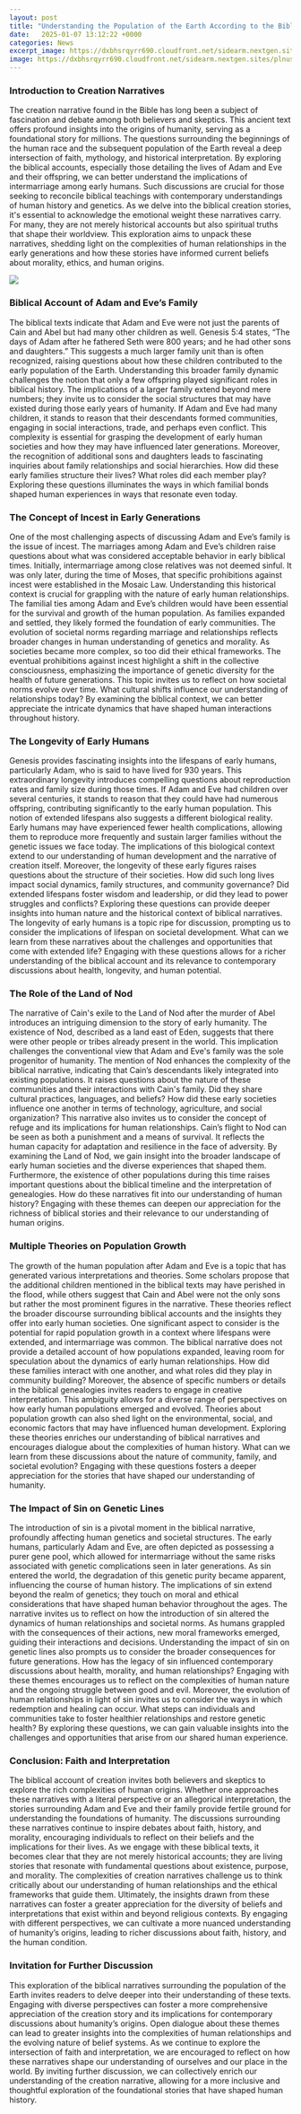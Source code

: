 ```yaml
---
layout: post
title: "Understanding the Population of the Earth According to the Bible"
date:   2025-01-07 13:12:22 +0000
categories: News
excerpt_image: https://dxbhsrqyrr690.cloudfront.net/sidearm.nextgen.sites/plnusealions.com/images/responsive_2023/default_image.png
image: https://dxbhsrqyrr690.cloudfront.net/sidearm.nextgen.sites/plnusealions.com/images/responsive_2023/default_image.png
---
```


### Introduction to Creation Narratives
The creation narrative found in the Bible has long been a subject of fascination and debate among both believers and skeptics. This ancient text offers profound insights into the origins of humanity, serving as a foundational story for millions. The questions surrounding the beginnings of the human race and the subsequent population of the Earth reveal a deep intersection of faith, mythology, and historical interpretation. By exploring the biblical accounts, especially those detailing the lives of Adam and Eve and their offspring, we can better understand the implications of intermarriage among early humans. Such discussions are crucial for those seeking to reconcile biblical teachings with contemporary understandings of human history and genetics.
As we delve into the biblical creation stories, it's essential to acknowledge the emotional weight these narratives carry. For many, they are not merely historical accounts but also spiritual truths that shape their worldview. This exploration aims to unpack these narratives, shedding light on the complexities of human relationships in the early generations and how these stories have informed current beliefs about morality, ethics, and human origins.

![](https://dxbhsrqyrr690.cloudfront.net/sidearm.nextgen.sites/plnusealions.com/images/responsive_2023/default_image.png)
### Biblical Account of Adam and Eve’s Family
The biblical texts indicate that Adam and Eve were not just the parents of Cain and Abel but had many other children as well. Genesis 5:4 states, “The days of Adam after he fathered Seth were 800 years; and he had other sons and daughters.” This suggests a much larger family unit than is often recognized, raising questions about how these children contributed to the early population of the Earth. Understanding this broader family dynamic challenges the notion that only a few offspring played significant roles in biblical history.
The implications of a larger family extend beyond mere numbers; they invite us to consider the social structures that may have existed during those early years of humanity. If Adam and Eve had many children, it stands to reason that their descendants formed communities, engaging in social interactions, trade, and perhaps even conflict. This complexity is essential for grasping the development of early human societies and how they may have influenced later generations.
Moreover, the recognition of additional sons and daughters leads to fascinating inquiries about family relationships and social hierarchies. How did these early families structure their lives? What roles did each member play? Exploring these questions illuminates the ways in which familial bonds shaped human experiences in ways that resonate even today.
### The Concept of Incest in Early Generations
One of the most challenging aspects of discussing Adam and Eve’s family is the issue of incest. The marriages among Adam and Eve’s children raise questions about what was considered acceptable behavior in early biblical times. Initially, intermarriage among close relatives was not deemed sinful. It was only later, during the time of Moses, that specific prohibitions against incest were established in the Mosaic Law.
Understanding this historical context is crucial for grappling with the nature of early human relationships. The familial ties among Adam and Eve’s children would have been essential for the survival and growth of the human population. As families expanded and settled, they likely formed the foundation of early communities.
The evolution of societal norms regarding marriage and relationships reflects broader changes in human understanding of genetics and morality. As societies became more complex, so too did their ethical frameworks. The eventual prohibitions against incest highlight a shift in the collective consciousness, emphasizing the importance of genetic diversity for the health of future generations.
This topic invites us to reflect on how societal norms evolve over time. What cultural shifts influence our understanding of relationships today? By examining the biblical context, we can better appreciate the intricate dynamics that have shaped human interactions throughout history.
### The Longevity of Early Humans
Genesis provides fascinating insights into the lifespans of early humans, particularly Adam, who is said to have lived for 930 years. This extraordinary longevity introduces compelling questions about reproduction rates and family size during those times. If Adam and Eve had children over several centuries, it stands to reason that they could have had numerous offspring, contributing significantly to the early human population.
This notion of extended lifespans also suggests a different biological reality. Early humans may have experienced fewer health complications, allowing them to reproduce more frequently and sustain larger families without the genetic issues we face today. The implications of this biological context extend to our understanding of human development and the narrative of creation itself.
Moreover, the longevity of these early figures raises questions about the structure of their societies. How did such long lives impact social dynamics, family structures, and community governance? Did extended lifespans foster wisdom and leadership, or did they lead to power struggles and conflicts? Exploring these questions can provide deeper insights into human nature and the historical context of biblical narratives.
The longevity of early humans is a topic ripe for discussion, prompting us to consider the implications of lifespan on societal development. What can we learn from these narratives about the challenges and opportunities that come with extended life? Engaging with these questions allows for a richer understanding of the biblical account and its relevance to contemporary discussions about health, longevity, and human potential.
### The Role of the Land of Nod
The narrative of Cain's exile to the Land of Nod after the murder of Abel introduces an intriguing dimension to the story of early humanity. The existence of Nod, described as a land east of Eden, suggests that there were other people or tribes already present in the world. This implication challenges the conventional view that Adam and Eve's family was the sole progenitor of humanity.
The mention of Nod enhances the complexity of the biblical narrative, indicating that Cain’s descendants likely integrated into existing populations. It raises questions about the nature of these communities and their interactions with Cain's family. Did they share cultural practices, languages, and beliefs? How did these early societies influence one another in terms of technology, agriculture, and social organization?
This narrative also invites us to consider the concept of refuge and its implications for human relationships. Cain’s flight to Nod can be seen as both a punishment and a means of survival. It reflects the human capacity for adaptation and resilience in the face of adversity. By examining the Land of Nod, we gain insight into the broader landscape of early human societies and the diverse experiences that shaped them.
Furthermore, the existence of other populations during this time raises important questions about the biblical timeline and the interpretation of genealogies. How do these narratives fit into our understanding of human history? Engaging with these themes can deepen our appreciation for the richness of biblical stories and their relevance to our understanding of human origins.
### Multiple Theories on Population Growth
The growth of the human population after Adam and Eve is a topic that has generated various interpretations and theories. Some scholars propose that the additional children mentioned in the biblical texts may have perished in the flood, while others suggest that Cain and Abel were not the only sons but rather the most prominent figures in the narrative. These theories reflect the broader discourse surrounding biblical accounts and the insights they offer into early human societies.
One significant aspect to consider is the potential for rapid population growth in a context where lifespans were extended, and intermarriage was common. The biblical narrative does not provide a detailed account of how populations expanded, leaving room for speculation about the dynamics of early human relationships. How did these families interact with one another, and what roles did they play in community building?
Moreover, the absence of specific numbers or details in the biblical genealogies invites readers to engage in creative interpretation. This ambiguity allows for a diverse range of perspectives on how early human populations emerged and evolved. Theories about population growth can also shed light on the environmental, social, and economic factors that may have influenced human development.
Exploring these theories enriches our understanding of biblical narratives and encourages dialogue about the complexities of human history. What can we learn from these discussions about the nature of community, family, and societal evolution? Engaging with these questions fosters a deeper appreciation for the stories that have shaped our understanding of humanity.
### The Impact of Sin on Genetic Lines
The introduction of sin is a pivotal moment in the biblical narrative, profoundly affecting human genetics and societal structures. The early humans, particularly Adam and Eve, are often depicted as possessing a purer gene pool, which allowed for intermarriage without the same risks associated with genetic complications seen in later generations. As sin entered the world, the degradation of this genetic purity became apparent, influencing the course of human history.
The implications of sin extend beyond the realm of genetics; they touch on moral and ethical considerations that have shaped human behavior throughout the ages. The narrative invites us to reflect on how the introduction of sin altered the dynamics of human relationships and societal norms. As humans grappled with the consequences of their actions, new moral frameworks emerged, guiding their interactions and decisions.
Understanding the impact of sin on genetic lines also prompts us to consider the broader consequences for future generations. How has the legacy of sin influenced contemporary discussions about health, morality, and human relationships? Engaging with these themes encourages us to reflect on the complexities of human nature and the ongoing struggle between good and evil.
Moreover, the evolution of human relationships in light of sin invites us to consider the ways in which redemption and healing can occur. What steps can individuals and communities take to foster healthier relationships and restore genetic health? By exploring these questions, we can gain valuable insights into the challenges and opportunities that arise from our shared human experience.
### Conclusion: Faith and Interpretation
The biblical account of creation invites both believers and skeptics to explore the rich complexities of human origins. Whether one approaches these narratives with a literal perspective or an allegorical interpretation, the stories surrounding Adam and Eve and their family provide fertile ground for understanding the foundations of humanity. The discussions surrounding these narratives continue to inspire debates about faith, history, and morality, encouraging individuals to reflect on their beliefs and the implications for their lives.
As we engage with these biblical texts, it becomes clear that they are not merely historical accounts; they are living stories that resonate with fundamental questions about existence, purpose, and morality. The complexities of creation narratives challenge us to think critically about our understanding of human relationships and the ethical frameworks that guide them.
Ultimately, the insights drawn from these narratives can foster a greater appreciation for the diversity of beliefs and interpretations that exist within and beyond religious contexts. By engaging with different perspectives, we can cultivate a more nuanced understanding of humanity’s origins, leading to richer discussions about faith, history, and the human condition.
### Invitation for Further Discussion
This exploration of the biblical narratives surrounding the population of the Earth invites readers to delve deeper into their understanding of these texts. Engaging with diverse perspectives can foster a more comprehensive appreciation of the creation story and its implications for contemporary discussions about humanity’s origins. 
Open dialogue about these themes can lead to greater insights into the complexities of human relationships and the evolving nature of belief systems. As we continue to explore the intersection of faith and interpretation, we are encouraged to reflect on how these narratives shape our understanding of ourselves and our place in the world. 
By inviting further discussion, we can collectively enrich our understanding of the creation narrative, allowing for a more inclusive and thoughtful exploration of the foundational stories that have shaped human history.